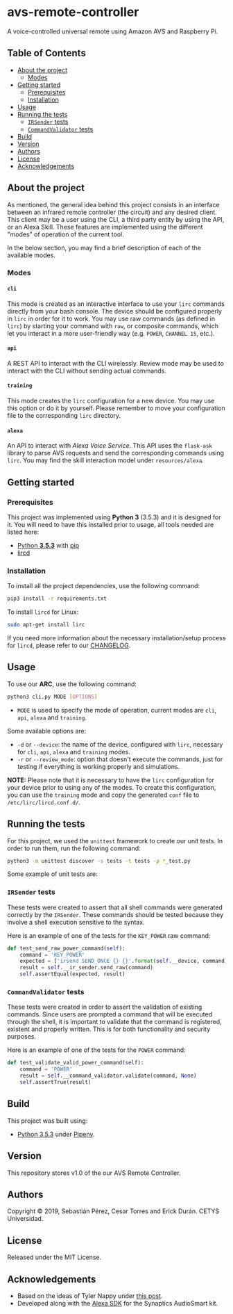 # avs-remote-controller
A voice-controlled universal remote using Amazon AVS and Raspberry Pi.

## Table of Contents
- [About the project](#about-the-project)
    - [Modes](#modes)
- [Getting started](#getting-started)
    - [Prerequisites](#prerequisites)
    - [Installation](#installation)
- [Usage](#usage)
- [Running the tests](#running-the-tests)
    - [`IRSender` tests](#irsender-tests)
    - [`CommandValidator` tests](#commandvalidator-tests)
- [Build](#build)
- [Version](#version)
- [Authors](#authors)
- [License](#license)
- [Acknowledgements](#acknowledgements)

## About the project

As mentioned, the general idea behind this project consists in an interface between an infrared remote controller (the circuit) and any desired client. This client may be a user using the CLI, a third party entity by using the API, or an Alexa Skill. These features are implemented using the different "modes" of operation of the current tool.

In the below section, you may find a brief description of each of the available modes. 

### Modes

#### `cli`
This mode is created as an interactive interface to use your `lirc` commands directly from your bash console. The device should be configured properly in `lirc` in order for it to work. You may use raw commands (as defined in `lirc`) by starting your command with `raw`, or composite commands, which let you interact in a more user-friendly way (e.g. `POWER`, `CHANNEL 15`, etc.).

#### `api`
A REST API to interact with the CLI wirelessly. Review mode may be used to interact with the CLI without sending actual commands.

#### `training`
This mode creates the `lirc` configuration for a new device. You may use this option or do it by yourself. Please remember to move your configuration file to the corresponding `lirc` directory.

#### `alexa`
An API to interact with _Alexa Voice Service_. This API uses the `flask-ask` library to parse AVS requests and send the corresponding commands using `lirc`. You may find the skill interaction model under `resources/alexa`.

## Getting started
### Prerequisites
This project was implemented using __Python 3__ (3.5.3) and it is designed for it. You will need to have this installed prior to usage, all tools needed are listed here: 

- [Python __3.5.3__](https://www.python.org/downloads/release/python-353/) with [pip](https://pip.pypa.io/en/stable/installing/)
- [lircd](http://lirc.org/html/lircd.html)

### Installation

To install all the project dependencies, use the following command:

```bash
pip3 install -r requirements.txt
```

To install `lircd` for Linux:
```bash
sudo apt-get install lirc
```

If you need more information about the necessary installation/setup process for `lircd`, please refer to our [CHANGELOG](CHANGELOG.md).


## Usage
To use our __ARC__, use the following command:

```bash
python3 cli.py MODE [OPTIONS]
``` 

- `MODE` is used to specify the mode of operation, current modes are `cli`, `api`, `alexa` and `training`.

Some available options are:
- `-d` or `--device`: the name of the device, configured with `lirc`, necessary for `cli`, `api`, `alexa` and `training` modes.
- `-r` or `--review_mode`: option that doesn't execute the commands, just for testing if everything is working properly and simulations.

__NOTE:__ Please note that it is necessary to have the `lirc` configuration for your device prior to using any of the modes. To create this configuration, you can use the `training` mode and copy the generated `conf` file to `/etc/lirc/lircd.conf.d/`.

## Running the tests
For this project, we used the `unittest` framework to create our unit tests. In order to run them, run the following command:

```bash
python3 -m unittest discover -s tests -t tests -p *_test.py
```

Some example of unit tests are:

### `IRSender` tests

These tests were created to assert that all shell commands were generated correctly by the `IRSender`. These commands should be tested because they involve a shell execution sensitive to the syntax. 

Here is an example of one of the tests for the `KEY_POWER` raw command:
```python
def test_send_raw_power_command(self):
    command = 'KEY_POWER'
    expected = ['irsend SEND_ONCE {} {}'.format(self.__device, command)]
    result = self.__ir_sender.send_raw(command)
    self.assertEqual(expected, result)
```

### `CommandValidator` tests

These tests were created in order to assert the validation of existing commands. Since users are prompted a command that will be executed through the shell, it is important to validate that the command is registered, existent and properly written. This is for both functionality and security purposes.

Here is an example of one of the tests for the `POWER` command:

```python
def test_validate_valid_power_command(self):
    command = 'POWER'
    result = self.__command_validator.validate(command, None)
    self.assertTrue(result)
```

## Build
This project was built using:
- [Python 3.5.3](https://www.python.org/downloads/release/python-353/) under [Pipenv](https://docs.pipenv.org/en/latest/).

## Version
This repository stores v1.0 of the our AVS Remote Controller.

## Authors
Copyright © 2019, Sebastián Pérez, Cesar Torres and Erick Durán. CETYS Universidad.

## License
Released under the MIT License.

## Acknowledgements
- Based on the ideas of Tyler Nappy under [this post](https://hackernoon.com/make-your-tv-voice-controlled-through-amazon-alexa-and-raspberry-pi-a6373b7cf871).
- Developed along with the [Alexa SDK](https://github.com/alexa/avs-device-sdk) for the Synaptics AudioSmart kit.